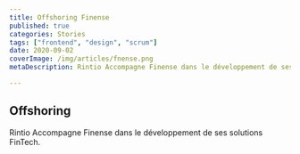 ```yaml
---
title: Offshoring Finense
published: true
categories: Stories
tags: ["frontend", "design", "scrum"]
date: 2020-09-02
coverImage: /img/articles/fnense.png
metaDescription: Rintio Accompagne Finense dans le développement de ses solutions Comptables.

---
```


## Offshoring 

Rintio Accompagne Finense dans le développement de ses solutions FinTech.
